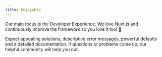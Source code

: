 ```yaml
---
title: Enjoyable
---
```

Our main focus is the Developer Experience. We love Nuxt.js and continuously improve the framework so you love it too! 💚

Expect appealing solutions, descriptive error messages, powerful defaults and a detailed documentation. If questions or problems come up, our helpful community will help you out.
